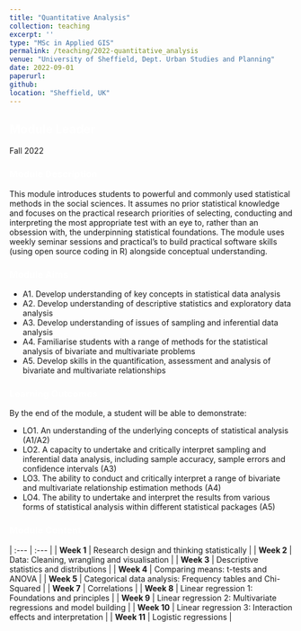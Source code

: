 ```yaml
---
title: "Quantitative Analysis"
collection: teaching
excerpt: ''
type: "MSc in Applied GIS"
permalink: /teaching/2022-quantitative_analysis
venue: "University of Sheffield, Dept. Urban Studies and Planning"
date: 2022-09-01
paperurl: 
github: 
location: "Sheffield, UK"
---
```


## <span style="color:white">Module Leader</span>
Fall 2022


### <span style="color:white">Module Description</span>

This module introduces students to powerful and commonly used statistical methods in the social sciences. It assumes no prior statistical knowledge and focuses on the practical research priorities of selecting, conducting and interpreting the most appropriate test with an eye to, rather than an obsession with, the underpinning statistical foundations. The module uses weekly seminar sessions and practical’s to build practical software skills (using open source coding in R) alongside conceptual understanding.


### <span style="color:white">Module Aims</span>

- A1. Develop understanding of key concepts in statistical data analysis
- A2. Develop understanding of descriptive statistics and exploratory data analysis
- A3. Develop understanding of issues of sampling and inferential data analysis
- A4. Familiarise students with a range of methods for the statistical analysis of bivariate and multivariate problems
- A5. Develop skills in the quantification, assessment and analysis of bivariate and multivariate relationships


### <span style="color:white">Learning Outcomes</span>

By the end of the module, a student will be able to demonstrate:

- LO1. An understanding of the underlying concepts of statistical analysis (A1/A2)
- LO2. A capacity to undertake and critically interpret sampling and inferential data analysis, including sample accuracy, sample errors and confidence intervals (A3)
- LO3. The ability to conduct and critically interpret a range of bivariate and multivariate relationship estimation methods (A4)
- LO4. The ability to undertake and interpret the results from various forms of statistical analysis within different statistical packages (A5)


### <span style="color:white">Module Content</span>

| :---            | :---                                                               |
| **Week 1**      | Research design and thinking statistically                         |
| **Week 2**      | Data: Cleaning, wrangling and visualisation                        |
| **Week 3**      | Descriptive statistics and distributions                           |
| **Week 4**      | Comparing means: t-tests and ANOVA                                 |
| **Week 5**      | Categorical data analysis: Frequency tables and Chi-Squared        |
| **Week 7**      | Correlations                                                       |
| **Week 8**      | Linear regression 1: Foundations and principles                    |
| **Week 9**      | Linear regression 2: Multivariate regressions and model building   |
| **Week 10**     | Linear regression 3: Interaction effects and interpretation        |
| **Week 11**     | Logistic regressions                                               |
